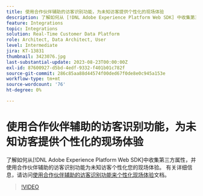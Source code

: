 ```yaml
---
title: 使用合作伙伴辅助的访客识别功能，为未知访客提供个性化的现场体验
description: 了解如何从 [!DNL Adobe Experience Platform Web SDK] 中收集第三方属性，并使用合作伙伴辅助的访客识别功能为未知访客个性化您的现场体验。
feature: Integrations
topic: Integrations
solution: Real-Time Customer Data Platform
role: Architect, Data Architect, User
level: Intermediate
jira: KT-13831
thumbnail: 3423076.jpg
last-substantial-update: 2023-08-23T00:00:00Z
exl-id: 87600927-d5bd-4edf-9332-f401b01c782f
source-git-commit: 286c85aa88d44574f00ded67f0de8e0c945a153e
workflow-type: tm+mt
source-wordcount: '76'
ht-degree: 0%

---
```


# 使用合作伙伴辅助的访客识别功能，为未知访客提供个性化的现场体验

了解如何从[!DNL Adobe Experience Platform Web SDK]中收集第三方属性，并使用合作伙伴辅助的访客识别功能为未知访客个性化您的现场体验。 有关详细信息，请访问[使用合作伙伴辅助的访客识别功能来个性化现场体验](https://experienceleague.adobe.com/docs/experience-platform/rtcdp/use-cases/partner-data/onsite-personalization.html?lang=zh-Hans)文档。

>[!VIDEO](https://video.tv.adobe.com/v/3449262/?learn=on&enablevpops&captions=chi_hans)
